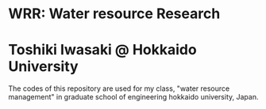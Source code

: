 # WRR: Water resource Research
# Toshiki Iwasaki @ Hokkaido University

The codes of this repository are used for my class, "water resource management" in graduate school of engineering hokkaido university, Japan.


